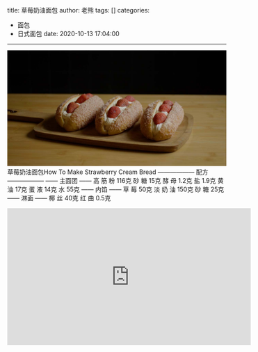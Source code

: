 title: 草莓奶油面包
author: 老熊
tags: []
categories:
  - 面包
  - 日式面包
date: 2020-10-13 17:04:00
---
![](/images/pasted-66.jpg)
草莓奶油面包How To Make Strawberry Cream Bread
—————— 配方 ——————
—— 主面团 ——
高  筋  粉      116克
砂    糖           15克
酵    母          1.2克
盐                  1.9克
黄    油           17克
蛋    液           14克
水                  55克
—— 内馅 ——
草    莓           50克
淡  奶  油      150克
砂    糖            25克
—— 淋面 ——
椰    丝           40克
红    曲          0.5克


<iframe width="560" height="315" src="https://www.youtube.com/embed/P9v7NzuIk_8" frameborder="0" allow="accelerometer; autoplay; clipboard-write; encrypted-media; gyroscope; picture-in-picture" allowfullscreen></iframe>